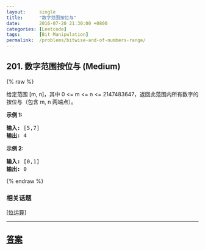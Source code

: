 ```yaml
---
layout:     single
title:      "数字范围按位与"
date:       2016-07-20 21:30:00 +0800
categories: [Leetcode]
tags:       [Bit Manipulation]
permalink:  /problems/bitwise-and-of-numbers-range/
---
```


## 201. 数字范围按位与 (Medium)

{% raw %}

<p>给定范围 [m, n]，其中 0 &lt;= m &lt;= n &lt;= 2147483647，返回此范围内所有数字的按位与（包含 m, n 两端点）。</p>

<p><strong>示例 1:&nbsp;</strong></p>

<pre><strong>输入:</strong> [5,7]
<strong>输出:</strong> 4</pre>

<p><strong>示例 2:</strong></p>

<pre><strong>输入:</strong> [0,1]
<strong>输出:</strong> 0</pre>

{% endraw %}

### 相关话题
  [[位运算](https://github.com/openset/leetcode/tree/master/tag/bit-manipulation/README.md)]

---

## [答案](https://github.com/openset/leetcode/tree/master/problems/bitwise-and-of-numbers-range)
